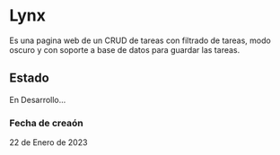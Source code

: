 # Lynx

Es una pagina web de un CRUD de tareas con filtrado de tareas, modo oscuro y con soporte a base de datos para guardar las tareas.

## Estado

En Desarrollo...

### Fecha de creaón

22 de Enero de 2023
